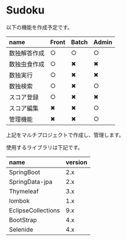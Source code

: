 # Sudoku

以下の機能を作成予定です。

name   | Front | Batch | Admin
:----- | :---- | :---- | :----
数独解答作成 | ○     | ○     | ○
数独虫食作成 | ○     | ✖︎    | ✖︎
数独実行   | ○     | ✖︎    | ✖︎
数独検索   | ○     | ✖︎    | ○
スコア登録  | ○     | ✖︎    | ✖︎
スコア編集  | ✖︎    | ✖︎    | ○
管理機能   | ✖︎    | ✖︎    | ○

上記をマルチプロジェクトで作成し、管理します。

使用するライブラリは下記です。

name               | version
:----------------- | :------
SpringBoot         | 2.x
SpringData-jpa     | 2.x
Thymeleaf          | 3.x
lombok             | 1.x
EclipseCollections | 9.x
BootStrap          | 4.x
Selenide           | 4.x
